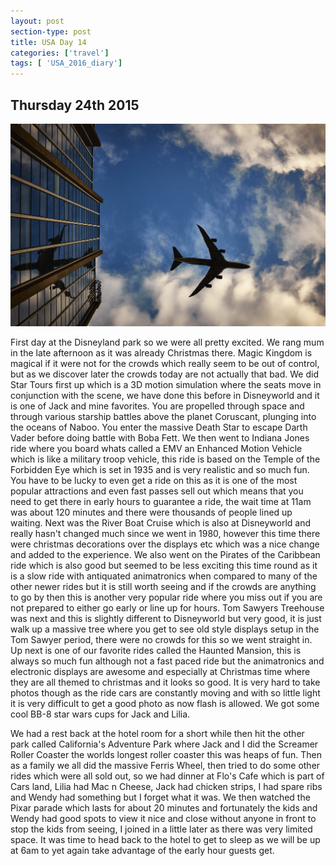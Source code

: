 ```yaml
---
layout: post
section-type: post
title: USA Day 14
categories: ['travel']
tags: [ 'USA_2016_diary']
---
```


## Thursday 24th 2015  

![USA](/img/travel.jpg)

First day at the Disneyland park so we were all pretty excited.
We rang mum in the late afternoon as it was already Christmas there.
Magic Kingdom is magical if it were not for the crowds which really seem to be out of control, but as we discover later the crowds today are not actually that bad. We did Star Tours first up which is a 3D motion simulation where the seats move in conjunction with the scene, we have done this before in Disneyworld and it is one of Jack and mine favorites. You are propelled through space and through various starship battles above the planet Coruscant, plunging into the oceans of Naboo. You enter the massive Death Star to escape Darth Vader before doing battle with Boba Fett.
We then went to Indiana Jones ride where you board whats called a EMV an Enhanced Motion Vehicle which is like a military troop vehicle, this ride is based on the Temple of the Forbidden Eye which is set in 1935 and is very realistic and so much fun. You have to be lucky to even get a ride on this as it is one of the most popular attractions and even fast passes sell out which means that you need to get there in early hours to guarantee a ride, the wait time at 11am was about 120 minutes and there were thousands of people lined up waiting. Next was the River Boat Cruise which is also at Disneyworld and really hasn't changed much since we went in 1980, however this time there were christmas decorations over the displays etc which was a nice change and added to the experience.
We also went on the Pirates of the Caribbean ride which is also good but seemed to be less exciting this time round as it is a slow ride with antiquated animatronics when compared to many of the other newer rides but it is still worth seeing and if the crowds are anything to go by then this is another very popular ride where you miss out if you are not prepared to either go early or line up for hours. Tom Sawyers Treehouse was next and this is slightly different to Disneyworld but very good, it is just walk up a massive tree where you get to see old style displays setup in the Tom Sawyer period, there were no crowds for this so we went straight in. Up next is one of our favorite rides called the Haunted Mansion, this is always so much fun although not a fast paced ride but the animatronics and electronic displays are awesome and especially at Christmas time where they are all themed to christmas and it looks so good. It is very hard to take photos though as the ride cars are constantly moving and with so little light it is very difficult to get a good photo as now flash is allowed. We got some cool BB-8 star wars cups for Jack and Lilia.

We had a rest back at the hotel room for a short while then hit the other park called California's Adventure Park where Jack and I did the Screamer Roller Coaster the worlds longest roller coaster this was heaps of fun. Then as a family we all did the massive Ferris Wheel, then tried to do some other rides which were all sold out, so we had dinner at Flo's Cafe which is part of Cars land, Lilia had Mac n Cheese, Jack had chicken strips, I had spare ribs and Wendy had something but I forget what it was.
We then watched the Pixar parade which lasts for about 20 minutes and fortunately the kids and Wendy had good spots to view it nice and close without anyone in front to stop the kids from seeing, I joined in a little later as there was very limited space. It was time to head back to the hotel to get to sleep as we will be up at 6am to yet again take advantage of the early hour guests get.
